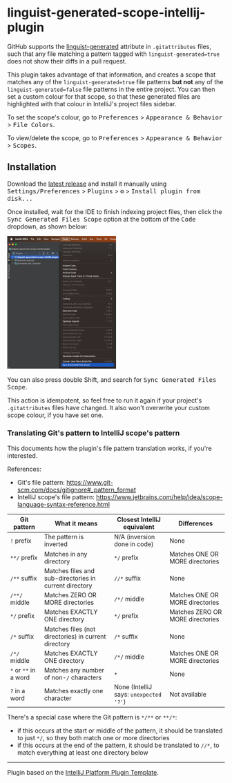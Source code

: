 # linguist-generated-scope-intellij-plugin

<!-- Plugin description -->

GitHub supports the <a href="https://docs.github.com/en/repositories/working-with-files/managing-files/customizing-how-changed-files-appear-on-github">linguist-generated</a>
attribute in `.gitattributes` files, such that any file matching a pattern tagged with `linguist-generated=true`
does not show their diffs in a pull request.

This plugin takes advantage of that information, and creates a scope that matches any of the `linguist-generated=true`
file patterns **but not** any of the `linguist-generated=false` file patterns in the entire project.
You can then set a custom colour for that scope, so that these generated files are highlighted with that colour in IntelliJ's project files sidebar.

To set the scope's colour, go to <kbd>Preferences</kbd> > <kbd>Appearance & Behavior</kbd> > <kbd>File Colors</kbd>.

To view/delete the scope, go to <kbd>Preferences</kbd> > <kbd>Appearance & Behavior</kbd> > <kbd>Scopes</kbd>.
<!-- Plugin description end -->

## Installation
Download the [latest release](https://github.com/IanvsPoplicola/linguist-generated-scope-intellij-plugin/releases/latest) and install it manually using
<kbd>Settings/Preferences</kbd> > <kbd>Plugins</kbd> > <kbd>⚙️</kbd> > <kbd>Install plugin from disk...</kbd>

Once installed, wait for the IDE to finish indexing project files, then click the <kbd>Sync Generated Files Scope</kbd>
option at the bottom of the <kbd>Code</kbd> dropdown, as shown below:

<img src="readme1.png" alt="readme1.png" width="50%"/>

You can also press double Shift, and search for <kbd>Sync Generated Files Scope</kbd>.

This action is idempotent, so feel free to run it again if your project's `.gitattributes` files have changed.
It also won't overwrite your custom scope colour, if you have set one.

### Translating Git's pattern to IntelliJ scope's pattern
This documents how the plugin's file pattern translation works, if you're interested.

References:
* Git's file pattern: https://www.git-scm.com/docs/gitignore#_pattern_format
* IntelliJ scope's file pattern: https://www.jetbrains.com/help/idea/scope-language-syntax-reference.html

| Git pattern            | What it means                                          | Closest IntelliJ equivalent             | Differences                      |
|------------------------|--------------------------------------------------------|-----------------------------------------|----------------------------------|
| `!` prefix             | The pattern is inverted                                | N/A (inversion done in code)            | None                             |
| `**/` prefix           | Matches in any directory                               | `*/` prefix                             | Matches ONE OR MORE directories  |
| `/**` suffix           | Matches files and sub-directories in current directory | `//*` suffix                            | None                             |
| `/**/` middle          | Matches ZERO OR MORE directories                       | `/*/` middle                            | Matches ONE OR MORE directories  |
| `*/` prefix            | Matches EXACTLY ONE directory                          | `*/` prefix                             | Matches ZERO OR MORE directories |
| `/*` suffix            | Matches files (not directories) in current directory   | `/*` suffix                             | None                             |
| `/*/` middle           | Matches EXACTLY ONE directory                          | `/*/` middle                            | Matches ONE OR MORE directories  |
| `*` or `**` in a word  | Matches any number of non-`/` characters               | `*`                                     | None                             |
| `?` in a word          | Matches exactly one character                          | None (IntelliJ says: `unexpected '?'`)  | Not available                    |

There's a special case where the Git pattern is `*/**` or `**/*`:
* if this occurs at the start or middle of the pattern, it should be translated to just `*/`, so they both match one or more directories
* if this occurs at the end of the pattern, it should be translated to `//*`, to match everything at least one directory below


---
Plugin based on the [IntelliJ Platform Plugin Template][template].

[template]: https://github.com/JetBrains/intellij-platform-plugin-template
